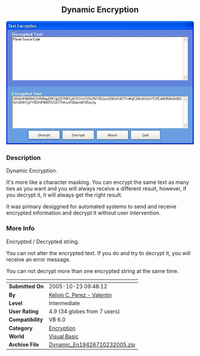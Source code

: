 ﻿<div align="center">

## Dynamic Encryption

<img src="PIC2005102310966480.jpg">
</div>

### Description

Dynamic Encryption.

It's more like a character masking. You can encrypt the same text as many ties as you want and you will always receive a different result, however, if you decrypt it, it will always get the right result.

It was primary desiggned for automated systems to send and receive encrypted information and decrypt it without user intervention.
 
### More Info
 
Encrypted / Decrypted string.

You can not alter the encrypted text. If you do and try to decrypt it, you will receive an error message.

You can not decrypt more than one encrypted string at the same time.


<span>             |<span>
---                |---
**Submitted On**   |2005-10-23 09:48:12
**By**             |[Kelvin C\. Perez \- Valentin](https://github.com/Planet-Source-Code/PSCIndex/blob/master/ByAuthor/kelvin-c-perez-valentin.md)
**Level**          |Intermediate
**User Rating**    |4.9 (34 globes from 7 users)
**Compatibility**  |VB 6\.0
**Category**       |[Encryption](https://github.com/Planet-Source-Code/PSCIndex/blob/master/ByCategory/encryption__1-48.md)
**World**          |[Visual Basic](https://github.com/Planet-Source-Code/PSCIndex/blob/master/ByWorld/visual-basic.md)
**Archive File**   |[Dynamic\_En19426710232005\.zip](https://github.com/Planet-Source-Code/kelvin-c-perez-valentin-dynamic-encryption__1-62999/archive/master.zip)








